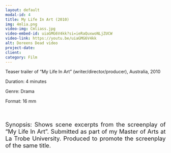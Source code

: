 ```yaml
---
layout: default
modal-id: 4
title: My Life In Art (2010)
img: 4mlia.png
video-img: Cmliass.jpg
video-embed-id: uiaGMG6V4kk?si=ieRaQuxwoNLjZUCW
video-link: https://youtu.be/uiaGMG6V4kk
alt: Doreens Dead video
project-date: 
client:
category: Film
---
```


Teaser trailer of “My Life In Art” (writer/director/producer), Australia, 2010

Duration: 4 minutes

Genre: Drama

Format: 16 mm
<div style="height:40px;"></div>
<div style="text-align: justify; font-size: 1.3em;">
Synopsis: Shows scene excerpts from the screenplay of “My Life In Art”. Submitted as part of my Master of Arts at La Trobe University. Produced to promote the screenplay of the same title.
</div>
